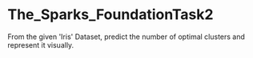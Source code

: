 # The_Sparks_FoundationTask2

From the given 'Iris' Dataset, predict the number of optimal clusters and represent it visually.
